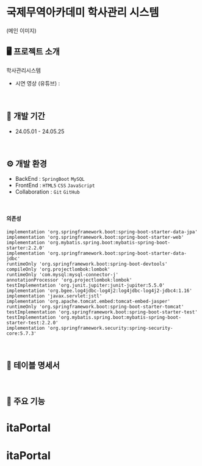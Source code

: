 # 국제무역아카데미 학사관리 시스템


(메인 이미지)


## 🖥️ 프로젝트 소개
학사관리시스템

* 시연 영상 (유튜브) : 

<br>

## :date: 개발 기간
* 24.05.01 - 24.05.25

<br>

## ⚙️ 개발 환경
- BackEnd :   `SpringBoot`  `MySQL`
- FrontEnd :  `HTML5`  `CSS`  `JavaScript`
- Collaboration : `Git` `GitHub`


<br>

#### 의존성

    implementation 'org.springframework.boot:spring-boot-starter-data-jpa'
	implementation 'org.springframework.boot:spring-boot-starter-web'
	implementation 'org.mybatis.spring.boot:mybatis-spring-boot-starter:2.2.0'
	implementation 'org.springframework.boot:spring-boot-starter-data-jdbc'
	runtimeOnly 'org.springframework.boot:spring-boot-devtools'
	compileOnly 'org.projectlombok:lombok'
	runtimeOnly 'com.mysql:mysql-connector-j'
	annotationProcessor 'org.projectlombok:lombok'
	testImplementation 'org.junit.jupiter:junit-jupiter:5.5.0'
	implementation 'org.bgee.log4jdbc-log4j2:log4jdbc-log4j2-jdbc4:1.16'
	implementation 'javax.servlet:jstl'
	implementation 'org.apache.tomcat.embed:tomcat-embed-jasper'
	runtimeOnly 'org.springframework.boot:spring-boot-starter-tomcat'
	testImplementation 'org.springframework.boot:spring-boot-starter-test'
	testImplementation 'org.mybatis.spring.boot:mybatis-spring-boot-starter-test:2.2.0'
	implementation 'org.springframework.security:spring-security-core:5.7.3'
<br>

## 📝 테이블 명세서

<br>

## 📌 주요 기능


# itaPortal
# itaPortal
